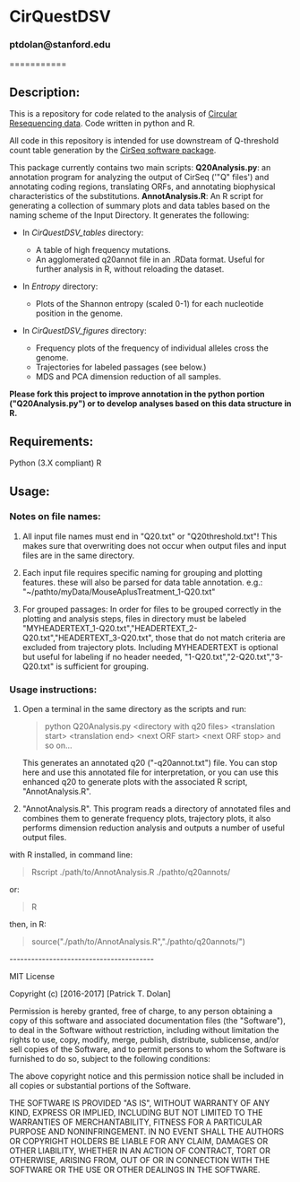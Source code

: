 <h1>CirQuestDSV</h1>
<h3>ptdolan@stanford.edu</h3>
===========
<h2>Description:</h2>

This is a repository for code related to the analysis of [Circular Resequencing data](https://www.ncbi.nlm.nih.gov/pubmed/27440878). Code written in python and R.

All code in this repository is intended for use downstream of Q-threshold count table generation by the [CirSeq software package](http://andino.ucsf.edu/toolsandprotocols).

This package currently contains two main scripts: 
**Q20Analysis.py**: an annotation program for analyzing the output of CirSeq ('"Q" files') and annotating coding regions, translating ORFs, and annotating biophysical characteristics of the substitutions.
**AnnotAnalysis.R**: An R script for generating a collection of summary plots and data tables based on the naming scheme of the Input Directory. It generates the following:

- In *CirQuestDSV_tables* directory:
	- A table of high frequency mutations.
	- An agglomerated q20annot file in an .RData format. Useful for further analysis in R, without reloading the dataset. 

- In *Entropy* directory: 
	- Plots of the Shannon entropy (scaled 0-1) for each nucleotide position in the genome.
	
- In *CirQuestDSV_figures* directory: 
	- Frequency plots of the frequency of individual alleles cross the genome. 
	- Trajectories for labeled passages (see below.)
	- MDS and PCA dimension reduction of all samples. 

**Please fork this project to improve annotation in the python portion ("Q20Analysis.py") or to develop analyses based on this data structure in R.**

<h2>Requirements:</h2>
Python (3.X compliant)
R

<h2>Usage:</h2>

<h3>Notes on file names:</h3>

1. All input file names must end in "Q20.txt" or "Q20threshold.txt"!
 	This makes sure that overwriting does not occur when output files and input files are in the same directory.
	
 2. Each input file requires specific naming for grouping and plotting features. these will also be parsed for data table annotation.
	e.g.: "~/pathto/myData/MouseAplusTreatment_1-Q20.txt"

 3. For grouped passages:
 	In order for files to be grouped correctly in the plotting and analysis steps, files in directory must be labeled "MYHEADERTEXT_1-Q20.txt","HEADERTEXT_2-Q20.txt","HEADERTEXT_3-Q20.txt", those that do not match criteria are excluded from trajectory plots. Including MYHEADERTEXT is optional but useful for labeling if no header needed, "1-Q20.txt","2-Q20.txt","3-Q20.txt" is sufficient for grouping. 

<h3>Usage instructions:</h3>

1. Open a terminal in the same directory as the scripts and run: 

    > python Q20Analysis.py \<directory with q20 files> \<translation start> \<translation end> \<next ORF start> \<next ORF stop> and so on...

    This generates an annotated q20 ("-q20annot.txt") file. You can stop here and use this annotated file for interpretation, or you can use this enhanced q20 to generate plots with the associated R script, "AnnotAnalysis.R". 
    
2. "AnnotAnalysis.R". This program reads a directory of annotated files and combines them to generate frequency plots, trajectory plots, it also performs dimension reduction analysis and outputs a number of useful output files. 

with R installed, in command line: 
> Rscript ./path/to/AnnotAnalysis.R ./pathto/q20annots/

or: 

> R

then, in R: 

> source("./path/to/AnnotAnalysis.R","./pathto/q20annots/")

_-_-_-_-_-_-_-_-_-_-_-_-_-_-_-_-_-_-_-_-_-_-_-_-_-_-_-_-_-_-_-_-_-_-_-_-_-_-_-_-


MIT License

Copyright (c) [2016-2017] [Patrick T. Dolan]

Permission is hereby granted, free of charge, to any person obtaining a copy of this software and associated documentation files (the "Software"), to deal in the Software without restriction, including without limitation the rights to use, copy, modify, merge, publish, distribute, sublicense, and/or sell copies of the Software, and to permit persons to whom the Software is furnished to do so, subject to the following conditions:

The above copyright notice and this permission notice shall be included in all copies or substantial portions of the Software.

THE SOFTWARE IS PROVIDED "AS IS", WITHOUT WARRANTY OF ANY KIND, EXPRESS OR IMPLIED, INCLUDING BUT NOT LIMITED TO THE WARRANTIES OF MERCHANTABILITY, FITNESS FOR A PARTICULAR PURPOSE AND NONINFRINGEMENT. IN NO EVENT SHALL THE AUTHORS OR COPYRIGHT HOLDERS BE LIABLE FOR ANY CLAIM, DAMAGES OR OTHER LIABILITY, WHETHER IN AN ACTION OF CONTRACT, TORT OR OTHERWISE, ARISING FROM, OUT OF OR IN CONNECTION WITH THE SOFTWARE OR THE USE OR OTHER DEALINGS IN THE SOFTWARE.
